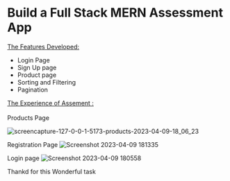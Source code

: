 
# Build a Full Stack MERN Assessment App


 <ins>The Features Developed: </ins>

 <ul>
   <li>Login Page </li>
   <li>Sign Up page</li>
   <li>Product page</li>
   <li>Sorting and Filtering</li>
   <li>Pagination</li>
 </ul>
  
  <ins>The Experience of Assement :</ins> <br/><br/>
Products Page

![screencapture-127-0-0-1-5173-products-2023-04-09-18_06_23](https://user-images.githubusercontent.com/113687128/230773098-bbb2f618-bfc2-4781-a8dd-a27cf28b0b3d.png)

Registration Page
![Screenshot 2023-04-09 181335](https://user-images.githubusercontent.com/113687128/230773184-50619461-e506-4ceb-a44c-2381d308edf6.png)

Login page
![Screenshot 2023-04-09 180558](https://user-images.githubusercontent.com/113687128/230773200-b8c31c99-cf50-4e7a-a873-38d9ec5a0521.png)


Thankd for this Wonderful task
